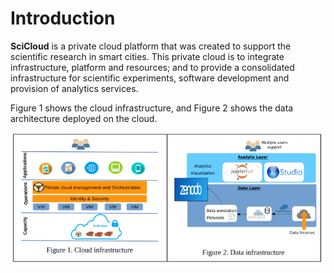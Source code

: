 # Introduction
**SciCloud** is a private cloud platform that was created to support the scientific research in smart cities. This private cloud is to integrate infrastructure, platform and resources; and to provide a consolidated infrastructure for scientific experiments, software development and provision of analytics services. 

Figure 1 shows the cloud infrastructure, and Figure 2 shows the data architecture deployed on the cloud.

![enter image description here](architure.png)

